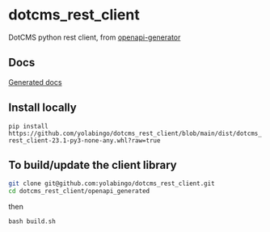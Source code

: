 # dotcms_rest_client
DotCMS python rest client, from [openapi-generator](https://github.com/openapitools/openapi-generator)

## Docs
[Generated docs](https://github.com/yolabingo/dotcms_rest_client/tree/main/openapi_generated/docs)

## Install locally
`pip install https://github.com/yolabingo/dotcms_rest_client/blob/main/dist/dotcms_rest_client-23.1-py3-none-any.whl?raw=true`

## To build/update the client library
```bash
git clone git@github.com:yolabingo/dotcms_rest_client.git
cd dotcms_rest_client/openapi_generated
```
then

`bash build.sh`
